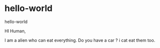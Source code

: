 # hello-world
hello-world

HI Human,

I am a alien who can eat everything.
Do you have a car ? i cat eat them too.
